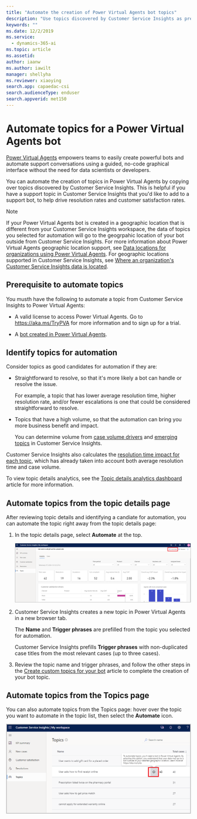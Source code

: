 ```yaml
---
title: "Automate the creation of Power Virtual Agents bot topics"
description: "Use topics discovered by Customer Service Insights as pre-filled bot topics in Power Virtual Agents."
keywords: ""
ms.date: 12/2/2019
ms.service:
  - dynamics-365-ai
ms.topic: article
ms.assetid: 
author: iaanw
ms.author: iawilt
manager: shellyha
ms.reviewer: xiaoying
search.app: capaedac-csi
search.audienceType: enduser
search.appverid: met150
---
```


# Automate topics for a Power Virtual Agents bot

[Power Virtual Agents](/power-virtual-agents/index) empowers teams to easily create powerful bots and automate support conversations using a guided, no-code graphical interface without the need for data scientists or developers. 

You can automate the creation of topics in Power Virtual Agents by copying over topics discovered by Customer Service Insights. This is helpful if you have a support topic in Customer Service Insights that you'd like to add to a support bot, to help drive resolution rates and customer satisfaction rates.

>[!NOTE]
>If your Power Virtual Agents bot is created in a geographic location that is different from your Customer Service Insights workspace, the data of topics you selected for automation will go to the geogrpahic location of your bot outside from Customer Service Insights. For more information about Power Virtual Agents geographic location support, see [Data locations for organizations using Power Virtual Agents](/power-virtual-agents/data-location). For geographic locations supported in Customer Service Insights, see [Where an organization's Customer Service Insights data is located](data-location.md).

## Prerequisite to automate topics

You musth have the following to automate a topic from Customer Service Insights to Power Virtual Agents:

- A valid license to access Power Virtual Agents. Go to https://aka.ms/TryPVA for more information and to sign up for a trial. 

- A [bot created in Power Virtual Agents](/power-virtual-agents/authoring-first-bot).

## Identify topics for automation 

Consider topics as good candidates for automation if they are:

* Straightforward to resolve, so that it's more likely a bot can handle or resolve the issue. 
    
    For example, a topic that has lower average resolution time, higher resolution rate, and/or fewer escalations is one that could be considered straightforward to resolve.

* Topics that have a high volume, so that the automation can bring you more business benefit and impact. 

    You can determine volume from [case volume drivers](dashboard-kpi-summary.md#case-volume-drivers-chart) and [emerging topics](dashboard-kpi-summary.md#emerging-topics-chart) in Customer Service Insights.

Customer Service Insights also calculates the [resolution time impact for each topic](dashboard-case-resolutions.md#resolution-time-drivers-chart), which has already taken into account both average resolution time and case volume. 

To view topic details analytics, see the [Topic details analytics dashboard](dashboard-topic-details.md) article for more information. 

## Automate topics from the topic details page
After reviewing topic details and identifying a candiate for automation, you can automate the topic right away from the topic details page:

1. In the topic details page, select **Automate** at the top. 

    ![Automate topics from topic details page](media/automate-topic-details.png)

2. Customer Service Insights creates a new topic in Power Virtual Agents in a new browser tab. 

    The **Name** and **Trigger phrases** are prefilled from the topic you selected for automation. 
    
    Customer Service Insights prefills **Trigger phrases** with non-duplicated case titles from the most relevant cases (up to three cases). 

3. Review the topic name and trigger phrases, and follow the other steps in the [Create custom topics for your bot](/power-virtual-agents/getting-started-create-topics) article to complete the creation of your bot topic. 

## Automate topics from the Topics page
You can also automate topics from  the Topics page: hover over the topic you want to automate in the topic list, then select the **Automate** icon. 

![Automate topics from Topics page](media/automate-topic-list.png)
